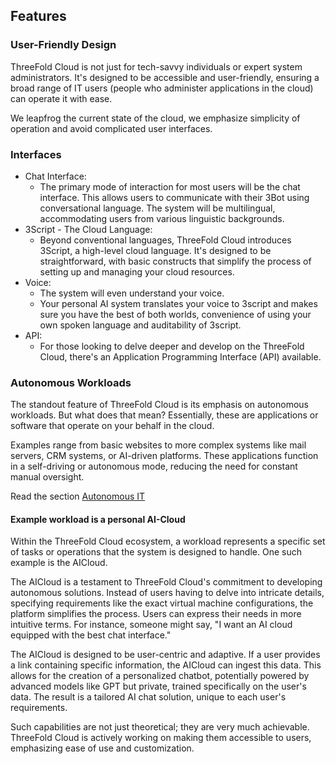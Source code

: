 
## Features

### User-Friendly Design

ThreeFold Cloud is not just for tech-savvy individuals or expert system administrators. It's designed to be accessible and user-friendly, ensuring a broad range of IT users (people who administer applications in the cloud) can operate it with ease.

We leapfrog the current state of the cloud, we emphasize simplicity of operation and avoid complicated user interfaces.


### Interfaces

* Chat Interface: 
    * The primary mode of interaction for most users will be the chat interface. This allows users to communicate with their 3Bot using conversational language. The system will be multilingual, accommodating users from various linguistic backgrounds.
* 3Script - The Cloud Language:
    * Beyond conventional languages, ThreeFold Cloud introduces 3Script, a high-level cloud language. It's designed to be straightforward, with basic constructs that simplify the process of setting up and managing your cloud resources.
* Voice:
    * The system will even understand your voice.
    * Your personal AI system translates your voice to 3script and makes sure you have the best of both worlds, convenience of using your own spoken language and auditability of 3script.
* API: 
    * For those looking to delve deeper and develop on the ThreeFold Cloud, there's an Application Programming Interface (API) available.


### Autonomous Workloads

The standout feature of ThreeFold Cloud is its emphasis on autonomous workloads. But what does that mean? Essentially, these are applications or software that operate on your behalf in the cloud. 

Examples range from basic websites to more complex systems like mail servers, CRM systems, or AI-driven platforms. These applications function in a self-driving or autonomous mode, reducing the need for constant manual oversight.

Read the section [Autonomous IT](autonomous_it.md)

#### Example workload is a personal AI-Cloud

Within the ThreeFold Cloud ecosystem, a workload represents a specific set of tasks or operations that the system is designed to handle. One such example is the AICloud.

The AICloud is a testament to ThreeFold Cloud's commitment to developing autonomous solutions. Instead of users having to delve into intricate details, specifying requirements like the exact virtual machine configurations, the platform simplifies the process. Users can express their needs in more intuitive terms. For instance, someone might say, "I want an AI cloud equipped with the best chat interface."

The AICloud is designed to be user-centric and adaptive. If a user provides a link containing specific information, the AICloud can ingest this data. This allows for the creation of a personalized chatbot, potentially powered by advanced models like GPT but private, trained specifically on the user's data. The result is a tailored AI chat solution, unique to each user's requirements.

Such capabilities are not just theoretical; they are very much achievable. ThreeFold Cloud is actively working on making them accessible to users, emphasizing ease of use and customization.


